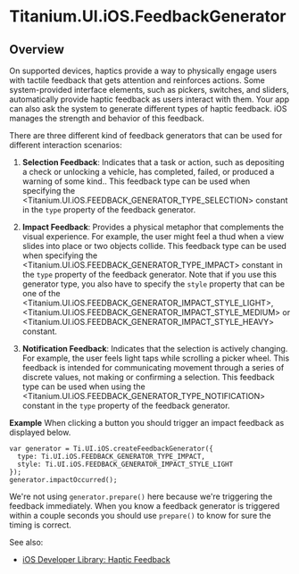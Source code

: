 # Titanium.UI.iOS.FeedbackGenerator

<TypeHeader/>

## Overview

On supported devices, haptics provide a way to physically engage users with tactile feedback that gets attention and
reinforces actions. Some system-provided interface elements, such as pickers, switches, and sliders, automatically provide
haptic feedback as users interact with them. Your app can also ask the system to generate different types of haptic feedback.
iOS manages the strength and behavior of this feedback.

There are three different kind of feedback generators that can be used for different interaction scenarios:

  1. **Selection Feedback**: Indicates that a task or action, such as depositing a check or unlocking a vehicle, has completed,
     failed, or produced a warning of some kind.. This feedback type can be used when specifying the
     <Titanium.UI.iOS.FEEDBACK_GENERATOR_TYPE_SELECTION> constant in the `type` property of the feedback generator.

  2. **Impact Feedback**: Provides a physical metaphor that complements the visual experience. For example, the user might feel
     a thud when a view slides into place or two objects collide. This feedback type can be used when specifying the
     <Titanium.UI.iOS.FEEDBACK_GENERATOR_TYPE_IMPACT> constant in the `type` property of the feedback generator. Note that if you use
     this generator type, you also have to specify the `style` property that can be one of the
     <Titanium.UI.iOS.FEEDBACK_GENERATOR_IMPACT_STYLE_LIGHT>, <Titanium.UI.iOS.FEEDBACK_GENERATOR_IMPACT_STYLE_MEDIUM> or
     <Titanium.UI.iOS.FEEDBACK_GENERATOR_IMPACT_STYLE_HEAVY> constant.

  3. **Notification Feedback**: Indicates that the selection is actively changing. For example, the user feels light taps while
     scrolling a picker wheel. This feedback is intended for communicating movement through a series of discrete values, not
     making or confirming a selection. This feedback type can be used when using the <Titanium.UI.iOS.FEEDBACK_GENERATOR_TYPE_NOTIFICATION>
     constant in the `type` property of the feedback generator.

**Example**
When clicking a button you should trigger an impact feedback as displayed below.

    var generator = Ti.UI.iOS.createFeedbackGenerator({
      type: Ti.UI.iOS.FEEDBACK_GENERATOR_TYPE_IMPACT,
      style: Ti.UI.iOS.FEEDBACK_GENERATOR_IMPACT_STYLE_LIGHT
    });
    generator.impactOccurred();

We're not using `generator.prepare()` here because we're triggering the feedback immediately. When you know a feedback generator is triggered within a couple seconds you should use `prepare()` to know for sure the timing is correct.

See also:

  * [iOS Developer Library: Haptic Feedback](https://developer.apple.com/ios/human-interface-guidelines/interaction/feedback/)

<ApiDocs/>

